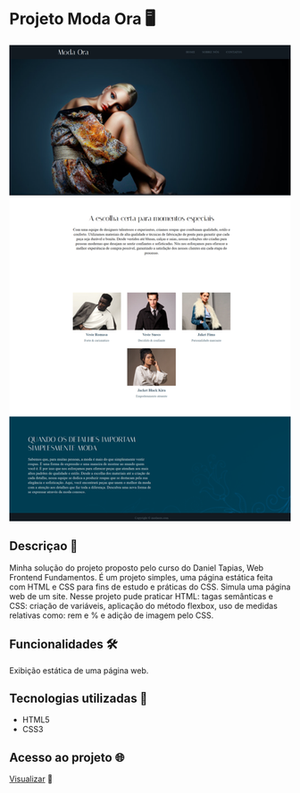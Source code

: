 # Projeto Moda Ora 🖥️
![modaora1](screenshots/modaora1.png)

## Descriçao 📝
Minha solução do projeto proposto pelo curso do Daniel Tapias, Web Frontend Fundamentos.
É um projeto simples, uma página estática feita com HTML e CSS para fins de estudo e práticas do CSS. Simula uma página web de um site. Nesse projeto pude praticar HTML: tagas semânticas e CSS: criação de variáveis, aplicação do método flexbox, uso de medidas relativas como: rem e % e adição de imagem pelo CSS.

## Funcionalidades 🛠️
Exibição estática de uma página web.

## Tecnologias utilizadas 🤖
- HTML5
- CSS3

## Acesso ao projeto 🌐
[Visualizar]() 🌟

